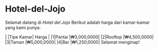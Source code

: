 # Hotel-del-Jojo
Selamat datang di *Hotel del Jojo*
Berikut adalah harga dari kamar-kamar yang kami punya:

| |Tipe Kamar|  Harga    |
|1|Pantai    |₩3,000,0000|
|2|Rooftop   |₩4,500,0000|
|3|Taman     |₩5,000,0000|
|4|Bar       |₩1,250,0000|
Selamat menginap!